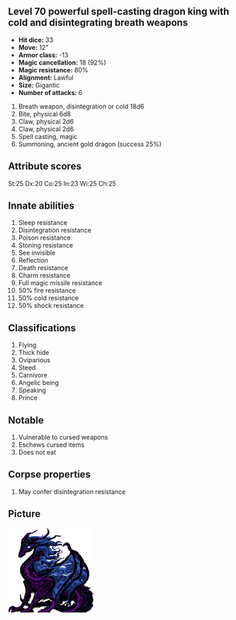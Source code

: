 ## Level 70 powerful spell-casting dragon king with cold and disintegrating breath weapons

- **Hit dice:** 33
- **Move:** 12"
- **Armor class:** -13
- **Magic cancellation:** 18 (92%)
- **Magic resistance:** 80%
- **Alignment:** Lawful
- **Size:** Gigantic
- **Number of attacks:** 6
1. Breath weapon, disintegration or cold 18d6
2. Bite, physical 6d8
3. Claw, physical 2d6
4. Claw, physical 2d6
5. Spell casting, magic
6. Summoning, ancient gold dragon (success 25%)

## Attribute scores

St:25 Dx:20 Co:25 In:23 Wi:25 Ch:25

## Innate abilities

1. Sleep resistance
2. Disintegration resistance
3. Poison resistance
4. Stoning resistance
5. See invisible
6. Reflection
7. Death resistance
8. Charm resistance
9. Full magic missile resistance
10. 50% fire resistance
11. 50% cold resistance
12. 50% shock resistance

## Classifications

1. Flying
2. Thick hide
3. Oviparious
4. Steed
5. Carnivore
6. Angelic being
7. Speaking
8. Prince

## Notable

1. Vulnerable to cursed weapons
2. Eschews cursed items
3. Does not eat

## Corpse properties

1. May confer disintegration resistance

## Picture

![Bahamut](https://github.com/hyvanmielenpelit/GnollHackTileSet/blob/main/Monsters/bahamut/bahamut.png?raw=true)
